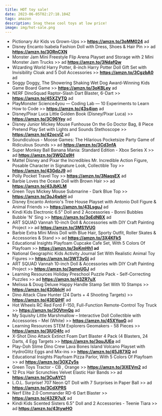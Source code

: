 ```yaml
---
title: HOT toy sale!
date: 2023-06-05T02:27:18.104Z
tags: amazon
description: Snag these cool toys at low price!
image: img/hot-sale.png
---
```

* Pictionary Air Kids vs Grown-Ups >>  **https://amzn.to/3oMM024** ad 
* Disney Encanto Isabela Fashion Doll with Dress, Shoes & Hair Pin >> ad **https://amzn.to/3ORnCXN**
* Monster Jam Mini Freestyle Flip Arena Playset and Storage with 2 Mini Monster Jam Trucks >> ad **https://amzn.to/3NdafQw**
* Wizarding World Harry Potter, 8-inch Harry Potter Doll Gift Set with Invisibility Cloak and 5 Doll Accessories >> **https://amzn.to/3CgzbA0** ad 
* Soggy Doggy, The Showering Shaking Wet Dog Award-Winning Kids Game Board Game >> **https://amzn.to/3oKBLey** ad 
* NERF DinoSquad Raptor-Slash Dart Blaster, 6-Dart >> **https://amzn.to/45XZVTQ** ad 
* PlayMonster Science4you — Coding Lab — 10 Experiments to Learn How to Code >> **https://amzn.to/43s4ion** ad 
* Disney/Pixar Luca Little Golden Book (Disney/Pixar Luca) >> **https://amzn.to/3C96Yey** ad 
* Disney Junior Mickey Mouse Funhouse On the Go Doctor Bag, 8 Piece Pretend Play Set with Lights and Sounds Stethoscope >> **https://amzn.to/42ocvIZ** ad
* Soundiculous - Moose Games: The Hilarious Pocketsize Party Game of Ridiculous Sounds >> ad **https://amzn.to/3Cd3nfA**
* Super Monkey Ball Banana Mania: Standard Edition - Xbox Series X >> ad **https://amzn.to/3WQZq9H**
* Mattel Disney and Pixar the Incredibles Mr. Incredible Action Figure, Posable Character in Signature Look, Collectible Toy >> **https://amzn.to/43GdzJ9** ad
* Polly Pocket Travel Toy >> **https://amzn.to/3NaqsEX** ad
* Barbie Loves the Ocean Doll with Brown Hair >> ad **https://amzn.to/43JbKLM** 
* Green Toys Mickey Mouse Submarine - Dark Blue Top >> **https://amzn.to/3oJ4wbH** ad 
* Disney Encanto Antonio's Tree House Playset with Antonio Doll Figure & Animal Friends >> **https://amzn.to/43LsguJ** ad
* Kindi Kids Electronic 6.5" Doll and 2 Accessories - Bonni Bubbles Bubble 'N' Sing >> **https://amzn.to/3oEdNBX** ad 
* ART SQUAD Vannah 10-inch Doll & Accessories with DIY Craft Painting Project >> ad **https://amzn.to/3MS1VUG**
* Barbie Extra Mini Minis Doll with Blue Hair, Sporty Outfit, Roller Skates & Accessories & Stand >> ad **https://amzn.to/3X4KFk5**
* Educational Insights Playfoam Cupcake Cafe Set, With 5 Colors Of Playfoam >> **https://amzn.to/3oKmHh1  ad** 
* National Geographic Kids Activity Journal Set With Realistic Animal Toy Figures >> **https://amzn.to/3WT3yGj** ad 
* ART SQUAD Vannah 10-inch Doll & Accessories with DIY Craft Painting Project >> **https://amzn.to/3qmeUGJ** ad
* Learning Resources Holiday Preschool Puzzle Pack - Self-Correcting Puzzles >> ad **https://amzn.to/43ZR7uX**
* Melissa & Doug Deluxe Happy Handle Stamp Set With 10 Stamps >> **https://amzn.to/43GblcH** ad
* Dino Attack Claw Hunter (24 Darts + 4 Shooting Targets) >> **https://amzn.to/43EQiHF** ad
* Hot Wheels RC Red Ford F-150, Full-Function Remote-Control Toy Truck >> **https://amzn.to/3OVtmQq** ad
* My Squishy Little Marshmallow – Interactive Doll Collectible with Accessories – Mel (White) >> **https://amzn.to/45XYqoG** ad
* Learning Resources STEM Explorers Geomakers - 58 Pieces >> **https://amzn.to/3IUO4fc** ad 
* X-Shot Dino Attack Extinct Foam Dart Blaster 4 Pack (4 Blasters, 24 Darts, 4 Egg Targets >> **https://amzn.to/3quJUEo** ad
* Play-Doh Slime Dino Crew Lava Bones Island Volcano Playset with HydroGlitz Eggs and Mix-ins >> **https://amzn.to/45J87XQ** ad
* Educational Insights Playfoam Pizza Parlor, With 5 Colors Of Playfoam >> ad **https://amzn.to/3OXZy5s**
* Green Toys Tractor - CB , Orange >> **https://amzn.to/3IXEVm2** ad 
* 12 Pcs Hair Scrunchies Velvet Elastic Hair Bands >> ad **https://amzn.to/3CuAYC1** 
* L.O.L. Surprise! 707 Neon QT Doll with 7 Surprises in Paper Ball >> ad **https://amzn.to/3CdXPRS**
* Nerf Elite 2.0 Commander RD-6 Dart Blaster >> **https://amzn.to/43ZR7uX** ad 
* Kindi Kids Scented Sisters 6.5" Doll and 2 Accessories - Teenie Tiara >> ad **https://amzn.to/43tywHO**
